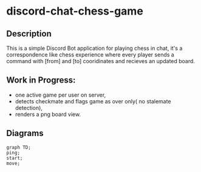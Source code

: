 # discord-chat-chess-game
## Description
This is a simple Discord Bot application for playing chess in chat, it's a correspondence like chess experience where every player sends a command with [from] and [to] cooridinates and recieves an updated board.

## Work in Progress:
- one active game per user on server, 
- detects checkmate and flags game as over only( no stalemate detection), 
- renders a png board view.

## Diagrams
```mermaid
graph TD;
ping;
start;
move;
```